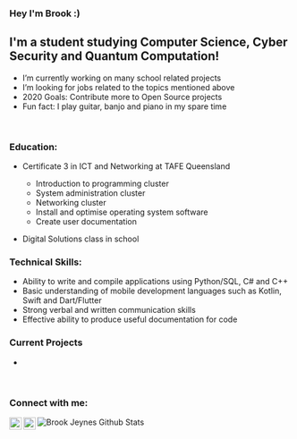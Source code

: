### Hey I'm Brook :)

## I'm a student studying Computer Science, Cyber Security and Quantum Computation!
- I’m currently working on many school related projects
- I’m looking for jobs related to the topics mentioned above
- 2020 Goals: Contribute more to Open Source projects
- Fun fact: I play guitar, banjo and piano in my spare time

<br />

### Education:
- Certificate 3 in ICT and Networking at TAFE Queensland
  - Introduction to programming cluster
  - System administration cluster
  - Networking cluster
  - Install and optimise operating system software
  - Create user documentation
  
- Digital Solutions class in school

### Technical Skills:
- Ability to write and compile applications using Python/SQL, C# and C++
- Basic understanding of mobile development languages such as Kotlin, Swift and Dart/Flutter
- Strong verbal and written communication skills
- Effective ability to produce useful documentation for code

### Current Projects
- 

<br />

### Connect with me:

[<img align="left" alt="brook jeynes | YouTube" width="22px" src="https://cdn.jsdelivr.net/npm/simple-icons@v3/icons/youtube.svg" />][youtube]
[<img align="left" alt="brook_jeynes | Instagram" width="22px" src="https://cdn.jsdelivr.net/npm/simple-icons@v3/icons/instagram.svg" />][instagram]

<img align="left" alt="Brook Jeynes Github Stats" src="https://github-readme-stats.vercel.app/api?username=brookjeynes&show_icons=true&hide_border=true&theme=radical" />

<br />

[email]: jeynesbrook@gmail.com
[youtube]: https://www.youtube.com/channel/UC6CEsZWlyqj0p2e6N_GvF1w
[instagram]: https://www.instagram.com/brook_jeynes/

